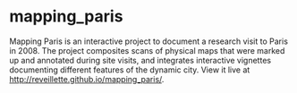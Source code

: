 mapping_paris
=============

Mapping Paris is an interactive project to document a research visit to Paris in 2008. The project composites scans of physical maps that were marked up and annotated during site visits, and integrates interactive vignettes documenting different features of the dynamic city. View it live at http://reveillette.github.io/mapping_paris/.
